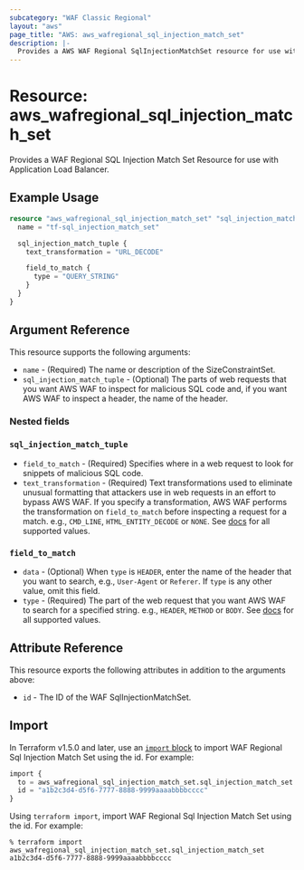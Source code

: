 ```yaml
---
subcategory: "WAF Classic Regional"
layout: "aws"
page_title: "AWS: aws_wafregional_sql_injection_match_set"
description: |-
  Provides a AWS WAF Regional SqlInjectionMatchSet resource for use with ALB.
---
```


# Resource: aws_wafregional_sql_injection_match_set

Provides a WAF Regional SQL Injection Match Set Resource for use with Application Load Balancer.

## Example Usage

```terraform
resource "aws_wafregional_sql_injection_match_set" "sql_injection_match_set" {
  name = "tf-sql_injection_match_set"

  sql_injection_match_tuple {
    text_transformation = "URL_DECODE"

    field_to_match {
      type = "QUERY_STRING"
    }
  }
}
```

## Argument Reference

This resource supports the following arguments:

* `name` - (Required) The name or description of the SizeConstraintSet.
* `sql_injection_match_tuple` - (Optional) The parts of web requests that you want AWS WAF to inspect for malicious SQL code and, if you want AWS WAF to inspect a header, the name of the header.

### Nested fields

### `sql_injection_match_tuple`

* `field_to_match` - (Required) Specifies where in a web request to look for snippets of malicious SQL code.
* `text_transformation` - (Required) Text transformations used to eliminate unusual formatting that attackers use in web requests in an effort to bypass AWS WAF.
  If you specify a transformation, AWS WAF performs the transformation on `field_to_match` before inspecting a request for a match.
  e.g., `CMD_LINE`, `HTML_ENTITY_DECODE` or `NONE`.
  See [docs](https://docs.aws.amazon.com/waf/latest/APIReference/API_regional_SqlInjectionMatchTuple.html#WAF-Type-regional_SqlInjectionMatchTuple-TextTransformation)
  for all supported values.

### `field_to_match`

* `data` - (Optional) When `type` is `HEADER`, enter the name of the header that you want to search, e.g., `User-Agent` or `Referer`.
  If `type` is any other value, omit this field.
* `type` - (Required) The part of the web request that you want AWS WAF to search for a specified string.
  e.g., `HEADER`, `METHOD` or `BODY`.
  See [docs](https://docs.aws.amazon.com/waf/latest/APIReference/API_regional_FieldToMatch.html)
  for all supported values.

## Attribute Reference

This resource exports the following attributes in addition to the arguments above:

* `id` - The ID of the WAF SqlInjectionMatchSet.

## Import

In Terraform v1.5.0 and later, use an [`import` block](https://developer.hashicorp.com/terraform/language/import) to import WAF Regional Sql Injection Match Set using the id. For example:

```terraform
import {
  to = aws_wafregional_sql_injection_match_set.sql_injection_match_set
  id = "a1b2c3d4-d5f6-7777-8888-9999aaaabbbbcccc"
}
```

Using `terraform import`, import WAF Regional Sql Injection Match Set using the id. For example:

```console
% terraform import aws_wafregional_sql_injection_match_set.sql_injection_match_set a1b2c3d4-d5f6-7777-8888-9999aaaabbbbcccc
```
